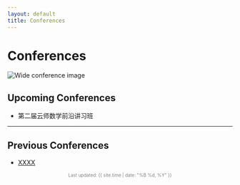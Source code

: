 ```yaml
---
layout: default
title: Conferences
---
```


# Conferences

![Wide conference image](./images/banner.jpg)

## Upcoming Conferences

- <p style="font-family: 'PingFang SC', 'Microsoft YaHei', sans-serif;">
  第二届云师数学前沿讲习班
</p>


---

## Previous Conferences

- [XXXX](https://example.com)

<p style="font-size: 10px; text-align: center; color: gray;">
  Last updated: {{ site.time | date: "%B %d, %Y" }}
</p>
